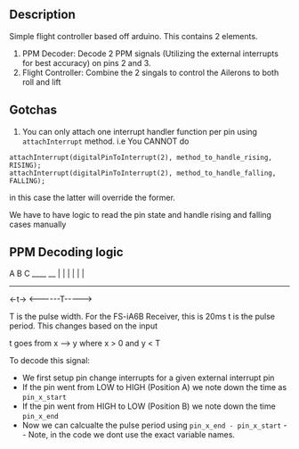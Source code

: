## Description
Simple flight controller based off arduino. This contains 2 elements. 
1. PPM Decoder:
   Decode 2 PPM signals (Utilizing the external interrupts for best accuracy) on pins 2 and 3.
2. Flight Controller:
   Combine the 2 singals to control the Ailerons to both roll and lift


## Gotchas
1. You can only attach one interrupt handler function per pin using `attachInterrupt` method. i.e You CANNOT do
```
attachInterrupt(digitalPinToInterrupt(2), method_to_handle_rising, RISING);
attachInterrupt(digitalPinToInterrupt(2), method_to_handle_falling, FALLING);
```
in this case the latter will override the former. 

We have to have logic to read the pin state and handle rising and falling cases manually


## PPM Decoding logic
   A   B         C
    ____          __
   |    |        |
   |    |        |
---     ---------
   <-t->
   <------T----->

T is the pulse width. For the FS-iA6B Receiver, this is 20ms
t is the pulse period. This changes based on the input

t goes from x --> y where x > 0 and y < T

To decode this signal:
- We first setup pin change interrupts for a given external interrupt pin
- If the pin went from LOW to HIGH (Position A) we note down the time as `pin_x_start`
- If the pin went from HIGH to LOW (Position B) we note down the time `pin_x_end`
- Now we can calcualte the pulse period using `pin_x_end - pin_x_start`
-- Note, in the code we dont use the exact variable names.
